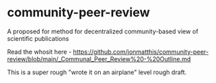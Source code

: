 # community-peer-review
A proposed for method for decentralized community-based view of scientific publications

Read the whosit here - https://github.com/jonmatthis/community-peer-review/blob/main/_Communal_Peer_Review%20-%20Outline.md

This is a super rough "wrote it on an airplane" level rough draft. 
